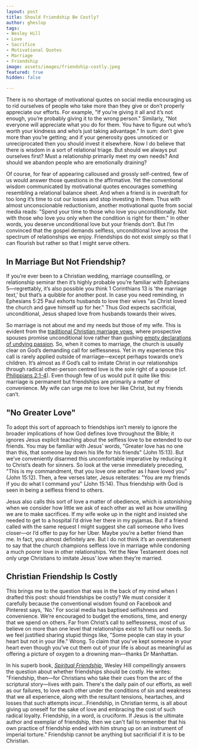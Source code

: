 ```yaml
---
layout: post
title: Should Friendship Be Costly?
author: gheslop
tags:
- Wesley Hill
- Love
- Sacrifice
- Motivational Quotes
- Marriage
- Friendship
image: assets/images/friendship-costly.jpeg
featured: true
hidden: false

---
```

There is no shortage of motivational quotes on social media encouraging us to rid ourselves of people who take more than they give or don’t properly appreciate our efforts. For example, "If you’re giving it all and it’s not enough, you’re probably giving it to the wrong person." Similarly, "Not everyone will appreciate what you do for them. You have to figure out who’s worth your kindness and who’s just taking advantage." In sum: don’t give more than you’re getting; and if your generosity goes unnoticed or unreciprocated then you should invest it elsewhere. Now I do believe that there is wisdom in a sort of relational triage. But should we always put ourselves first? Must a relationship primarily meet my own needs? And should we abandon people who are emotionally draining?

Of course, for fear of appearing calloused and grossly self-centred, few of us would answer those questions in the affirmative. Yet the conventional wisdom communicated by motivational quotes encourages something resembling a relational balance sheet. And when a friend is in overdraft for too long it’s time to cut our losses and stop investing in them. Thus with almost unconscionable reductionism, another motivational quote from social media reads: "Spend your time to those who love you unconditionally. Not with those who love you only when the condition is right for them." In other words, you deserve unconditional love but your friends don’t. But I’m convinced that the gospel demands selfless, unconditional love across the spectrum of relationships we enjoy. Friendships do not exist simply so that I can flourish but rather so that I might serve others.

## In Marriage But Not Friendship?

If you’re ever been to a Christian wedding, marriage counselling, or relationship seminar then it’s highly probable you’re familiar with Ephesians 5—regrettably, it’s also possible you think 1 Corinthians 13 is 'the marriage text,' but that’s a quibble for another post. In case you need reminding, in Ephesians 5:25 Paul exhorts husbands to love their wives "as Christ loved the church and gave himself up for her." Thus God expects sacrificial, unconditional, Jesus shaped love from husbands towards their wives.

So marriage is not about me and my needs but those of my wife. This is evident from the [traditional Christian marriage vows](https://rekindle.co.za/content/2021-06-09-friendship-forsaking-all-others '"Forsaking All Others"'), where prospective spouses promise unconditional love rather than gushing [empty declarations of undying passion](https://rekindle.co.za/content/2020-08-14-friederich-nietzsche "Nietzsche On Love"). So, when it comes to marriage, the church is usually clear on God’s demanding call for selflessness. Yet in my experience this call is rarely applied outside of marriage—except perhaps towards one’s children. It’s almost as if God’s call to imitate Christ in our relationships through radical other-person centred love is the sole right of a spouse (cf. [Philippians 2:1-4](https://rekindle.co.za/content/2020-07-27-philippians-2-1-4-devotional "Philippians 2:1-4 Devotional")). Even though few of us would put it quite like this: marriage is permanent but friendships are primarily a matter of convenience. My wife can urge me to love her like Christ, but my friends can’t.

## "No Greater Love"

To adopt this sort of approach to friendships isn’t merely to ignore the broader implications of how God defines love throughout the Bible; it ignores Jesus explicit teaching about the selfless love to be extended to our friends. You may be familiar with Jesus’ words, "Greater love has no one than this, that someone lay down his life for his friends" (John 15:13). But we’ve conveniently disarmed this uncomfortable imperative by reducing it to Christ’s death for sinners. So look at the verse immediately preceding, "This is my commandment, that you love one another as I have loved you" (John 15:12). Then, a few verses later, Jesus reiterates: "You are my friends if you do what I command you" (John 15:14). Thus friendship with God is seen in being a selfless friend to others.

Jesus also calls this sort of love a matter of obedience, which is astonishing when we consider how little we ask of each other as well as how unwilling we are to make sacrifices. If my wife woke up in the night and insisted she needed to get to a hospital I’d drive her there in my pyjamas. But if a friend called with the same request I might suggest she call someone who lives closer—or I’d offer to pay for her Uber. Maybe you’re a better friend than me. In fact, you almost definitely are. But I do not think it’s an overstatement to say that the church champions selfless love in marriage while condoning a much poorer love in other relationships. Yet the New Testament does not only urge Christians to imitate Jesus’ love when they’re married.

## Christian Friendship Is Costly

This brings me to the question that was in the back of my mind when I drafted this post: should friendships be costly? We must consider it carefully because the conventional wisdom found on Facebook and Pinterest says, 'No.' For social media has baptised selfishness and convenience. We’re encouraged to budget the emotions, time, and energy that we spend on others. Far from Christ’s call to selflessness, most of us believe on more than one level that relationships exist to fulfil our needs. So we feel justified sharing stupid things like, "Some people can stay in your heart but not in your life." Wrong. To claim that you’ve kept someone in your heart even though you’ve cut them out of your life is about as meaningful as offering a picture of oxygen to a drowning man—thanks Dr Manhattan.

In his superb book, [_Spiritual Friendship_](https://www.amazon.com/Spiritual-Friendship-Finding-Celibate-Christian/dp/1587433494 "Spiritual Friendship By Wesley Hill"), Wesley Hill compellingly answers the question about whether friendships should be costly. He writes: "Friendship, then—for Christians who take their cues from the arc of the scriptural story—lives with pain. There's the daily pain of our efforts, as well as our failures, to love each other under the conditions of sin and weakness that we all experience, along with the resultant tensions, heartaches, and losses that such attempts incur…Friendship, in Christian terms, is all about giving up oneself for the sake of love and embracing the cost of such radical loyalty. Friendship, in a word, is cruciform. If Jesus is the ultimate author and exemplar of friendship, then we can't fail to remember that his own practice of friendship ended with him strung up on an instrument of imperial torture." Friendship cannot be anything but sacrificial if it is to be Christian.